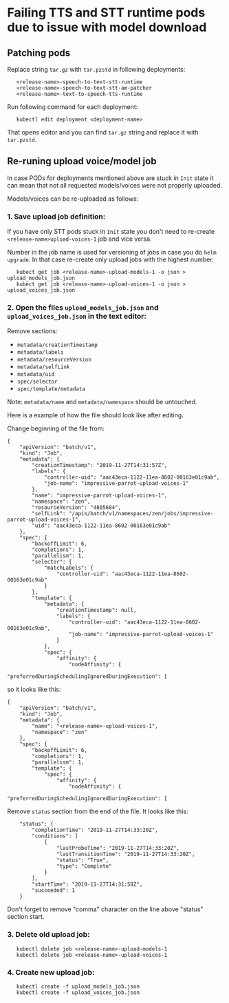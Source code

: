 # Failing TTS and STT runtime pods due to issue with model download

## Patching pods

Replace string `tar.gz` with `tar.pzstd` in following deployments:

```
   <release-name>-speech-to-text-stt-runtime
   <release-name>-speech-to-text-stt-am-patcher
   <release-name>-text-to-speech-tts-runtime
```

Run following command for each deployment:

```
   kubectl edit deployment <deployment-name>
```

That opens editor and you can find `tar.gz` string and replace it with `tar.pzstd`.



## Re-runing upload voice/model job

In case PODs for deployments mentioned above are stuck in `Init` state it can mean that not all requested models/voices were not properly uploaded.

Models/voices can be re-uploaded as follows:

### 1. Save upload job definition:

If you have only STT pods stuck in `Init` state you don't need to re-create `<release-name>upload-voices-1` job and vice versa.

Number in the job name is used for versioning of jobs in case you do `helm upgrade`. In that case re-create only upload jobs with the highest number.

```
   kubect get job <release-name>-upload-models-1 -o json > upload_models_job.json
   kubect get job <release-name>-upload-voices-1 -o json > upload_voices_job.json
```

### 2. Open the files `upload_models_job.json` and `upload_voices_job.json` in the text editor:

Remove sections:

- `metadata/creationTimestamp`
- `metadata/labels`
- `metadata/resourceVersion`
- `metadata/selfLink`
- `metadata/uid`
- `spec/selector`
- `spec/template/metadata`

Note: `metadata/name` and `metadata/namespace` should be untouched.

Here is a example of how the file should look like after editing.

Change beginning of the file from:

```
{
    "apiVersion": "batch/v1",
    "kind": "Job",
    "metadata": {
        "creationTimestamp": "2019-11-27T14:31:57Z",
        "labels": {
            "controller-uid": "aac43eca-1122-11ea-8602-00163e01c9ab",
            "job-name": "impressive-parrot-upload-voices-1"
        },
        "name": "impressive-parrot-upload-voices-1",
        "namespace": "zen",
        "resourceVersion": "4805684",
        "selfLink": "/apis/batch/v1/namespaces/zen/jobs/impressive-parrot-upload-voices-1",
        "uid": "aac43eca-1122-11ea-8602-00163e01c9ab"
    },
    "spec": {
        "backoffLimit": 6,
        "completions": 1,
        "parallelism": 1,
        "selector": {
            "matchLabels": {
                "controller-uid": "aac43eca-1122-11ea-8602-00163e01c9ab"
            }
        },
        "template": {
            "metadata": {
                "creationTimestamp": null,
                "labels": {
                    "controller-uid": "aac43eca-1122-11ea-8602-00163e01c9ab",
                    "job-name": "impressive-parrot-upload-voices-1"
                }
            },
            "spec": {
                "affinity": {
                    "nodeAffinity": {
                        "preferredDuringSchedulingIgnoredDuringExecution": [
```

so it looks like this:

```
{
    "apiVersion": "batch/v1",
    "kind": "Job",
    "metadata": {
        "name": "<release-name>-upload-voices-1",
        "namespace": "zen"
    },
    "spec": {
        "backoffLimit": 6,
        "completions": 1,
        "parallelism": 1,
        "template": {
            "spec": {
                "affinity": {
                    "nodeAffinity": {
                        "preferredDuringSchedulingIgnoredDuringExecution": [
```

Remove `status` section from the end of the file. It looks like this:

```
    "status": {
        "completionTime": "2019-11-27T14:33:20Z",
        "conditions": [
            {
                "lastProbeTime": "2019-11-27T14:33:20Z",
                "lastTransitionTime": "2019-11-27T14:33:20Z",
                "status": "True",
                "type": "Complete"
            }
        ],
        "startTime": "2019-11-27T14:31:58Z",
        "succeeded": 1
    }
```

Don't forget to remove "comma" character on the line above "status" section start.



### 3. Delete old upload job: 

```
   kubectl delete job <release-name>-upload-models-1
   kubectl delete job <release-name>-upload-voices-1
```

### 4. Create new upload job: 

```
   kubectl create -f upload_models_job.json
   kubectl create -f upload_voices_job.json
```


